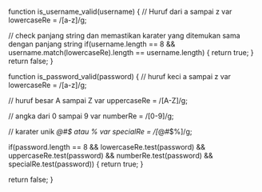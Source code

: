 function is_username_valid(username) {
  // Huruf dari a sampai z
  var lowercaseRe = /[a-z]/g;
  
  // check panjang string dan memastikan karater yang ditemukan sama dengan panjang string
	if(username.length == 8 && username.match(lowercaseRe).length == username.length) {
    	return true;
    }
    return false;
}

function is_password_valid(password) {
  // huruf keci a sampai z
	var lowercaseRe = /[a-z]/g;
  
  // huruf besar A sampai Z
  var uppercaseRe = /[A-Z]/g;

  // angka dari 0 sampai 9
  var numberRe = /[0-9]/g;

  // karater unik _@#$ atau %
  var specialRe = /[_@#$%]/g;

  if(password.length == 8
     && lowercaseRe.test(password)
     && uppercaseRe.test(password)
     && numberRe.test(password)
     && specialRe.test(password)) {
     return true;
  }

  return false;
}
